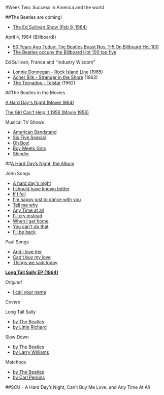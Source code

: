 #Week Two: Success in America and the world

##The Beatles are coming!

- [The Ed Sullivan Show (Feb 9, 1964)](https://www.youtube.com/watch?v=It3Cctk6BRs)


April 4, 1964 (Billboard))

- [50 Years Ago Today: The Beatles Boast Nos. 1-5 On Billboard Hot 100](http://www.billboard.com/articles/columns/chart-beat/6039421/50-years-ago-today-the-beatles-boast-nos-1-5-on-billboard-hot)
- [The Beatles occupy the Billboard Hot 100 top five](http://www.beatlesbible.com/1964/04/04/beatles-billboard-hot-100-top-five/)

Ed Sullivan, France and "Industry Wisdom"  

- [Lonnie Donnegan - Rock Island Line](https://www.youtube.com/watch?v=wI4nRD-DRpk) (1965)  
- [Acher Bilk - Stranger in the Shore](https://www.youtube.com/watch?v=dFaH1KFmLyI) (1962)  
- [The Tornados - Telstar](https://www.youtube.com/watch?v=ryrEPzsx1gQ) (1962)  

##The Beatles in the Movies


[A Hard Day's Night (Movie 1964)](https://www.youtube.com/watch?v=Id9ekFmEC8g)

[The Girl Can't Help It 1956 (Movie 1956)](https://www.youtube.com/watch?v=soxN55f7fzU)

Musical TV Shows

- [American Bandstand](https://www.youtube.com/watch?v=b8dEn6qCecg&list=PL7ds43SisJYqCuyqAx_WKTyyBFIQOAhjw)
- [Six Five Special](https://www.youtube.com/watch?v=e0tpVUfgf7A&index=16&list=PLCH0xdUI3kXq_sm9wYRNZqadcJosIU0kI)
- [Oh Boy!](https://www.youtube.com/watch?v=OSleFzOAScM)
- [Boy Meets Girls](https://www.youtube.com/watch?v=Z4x9bnkvKUU)
- [Shindig](https://www.youtube.com/watch?v=KcngYnjADhk)

##[A Hard Day’s Night, the Album](https://www.youtube.com/watch?v=0HCP1zI16ko)

John Songs

- [A hard day's night](https://www.youtube.com/watch?v=zSm0M-BbVdY)
- [I should have known better](https://www.youtube.com/watch?v=vJImvBHeo8Q)
- [If I fell](https://www.youtube.com/watch?v=asx4gPNFiAE)
- [I'm happy just to dance with you](https://www.youtube.com/watch?v=KWVzNtzpW84)
- [Tell me why](https://www.youtube.com/watch?v=tmtaw0fr0xI)
- [Any Time at all](https://www.youtube.com/watch?v=GD95QaVTH1U)
- [I'll cry instead](https://www.youtube.com/watch?v=EdT324yoQcs)
- [When i get home](https://www.youtube.com/watch?v=GqckMdPZo04)
- [You can't do that](https://www.youtube.com/watch?v=usQ8AhiRcNE)
- [I'll be back](https://www.youtube.com/watch?v=lv0ju2Ddj3U)

Paul Songs

- [And i love her](https://www.youtube.com/watch?v=gTa7z7RVJqY)
- [Can't buy my love](https://www.youtube.com/watch?v=hlcCzkgQChc)
- [Things we said today](https://www.youtube.com/watch?v=Ox0p9chV6WM)


**[Long Tall Sally EP (1964)](http://www.youtube.com/watch?v=WT4ZB_f6zcU)**

_Original_

- [I call your name](http://www.youtube.com/watch?v=biw4IJ5pSUU)

_Covers_

Long Tall Sally

- [by The Beatles](http://www.youtube.com/watch?v=6ibeqQA2_Yw)
- [by Little Richard](http://www.youtube.com/watch?v=eFFgbc5Vcbw)

Slow Down

- [by The Beatles](http://www.youtube.com/watch?v=EI-H_RxY_5o)
- [by Larry Williams](http://www.youtube.com/watch?v=Xd8nnkjrQHw)

Matchbox

- [by The Beatles](http://www.youtube.com/watch?v=20NEQUZ4DCw)
- [by Carl Perkins](http://www.youtube.com/watch?v=PYH_SS_aYtA)


##SCU - A Hard Day’s Night, Can’t Buy Me Love, and Any Time At All



